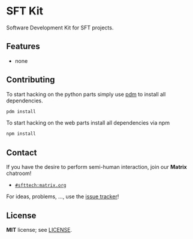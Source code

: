# SFT Kit

Software Development Kit for SFT projects.

## Features

- none

## Contributing

To start hacking on the python parts simply use [pdm](https://pdm-project.org) to install all dependencies.

```bash
pdm install
```

To start hacking on the web parts install all dependencies via npm

```bash
npm install
```

## Contact

If you have the desire to perform semi-human interaction,
join our **Matrix** chatroom!

- [`#sfttech:matrix.org`](https://riot.im/app/#/room/#sfttech:matrix.org)

For ideas, problems, ..., use the [issue tracker](https://github.com/SFTtech/sftkit/issues)!

## License

**MIT** license; see [LICENSE](LICENSE).
